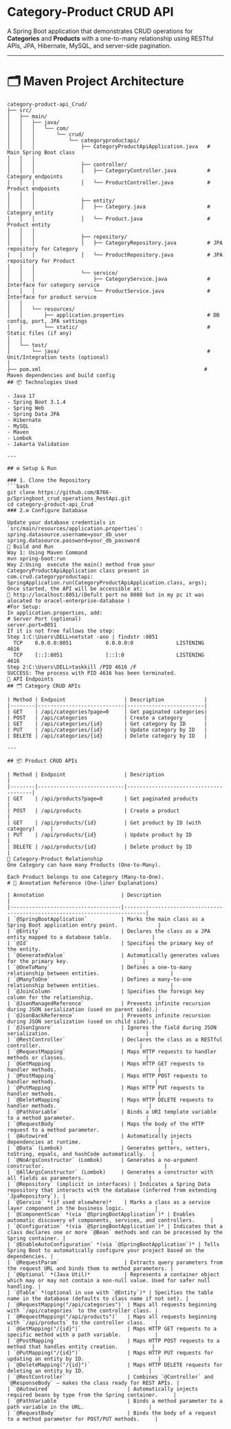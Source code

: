 # Category-Product CRUD API

A Spring Boot application that demonstrates CRUD operations for **Categories** and **Products** with a one-to-many relationship using RESTful APIs, JPA, Hibernate, MySQL, and server-side pagination.

---
# 🗂️ Maven Project Architecture

```
category-product-api_Crud/
├── src/
│   ├── main/
│   │   ├── java/
│   │   │   └── com/
│   │   │       └── crud/
│   │   │           └── categoryproductapi/
│   │   │               ├── CategoryProductApiApplication.java   # Main Spring Boot class
│   │   │
│   │   │               ├── controller/
│   │   │               │   ├── CategoryController.java          # Category endpoints
│   │   │               │   └── ProductController.java           # Product endpoints
│   │   │
│   │   │               ├── entity/
│   │   │               │   ├── Category.java                    # Category entity
│   │   │               │   └── Product.java                     # Product entity
│   │   │
│   │   │               ├── repository/
│   │   │               │   ├── CategoryRepository.java          # JPA repository for Category
│   │   │               │   └── ProductRepository.java           # JPA repository for Product
│   │   │
│   │   │               └── service/
│   │   │                   ├── CategoryService.java             # Interface for category service
│   │   │                   └── ProductService.java              # Interface for product service
│   │
│   │   └── resources/
│   │       ├── application.properties                           # DB config, port, JPA settings
│   │       └── static/                                          # Static files (if any)
│   │
│   └── test/
│       └── java/                                                # Unit/Integration tests (optional)
│
├── pom.xml                                                     # Maven dependencies and build config
## 📦 Technologies Used

- Java 17
- Spring Boot 3.1.4
- Spring Web
- Spring Data JPA
- Hibernate
- MySQL
- Maven
- Lombok
- Jakarta Validation

---

## ⚙️ Setup & Run

### 1. Clone the Repository
```bash
git clone https://github.com/B766-p/Springboot_crud_operations_RestApi.git
cd category-product-api_Crud
### 2.⚙️ Configure Database

Update your database credentials in `src/main/resources/application.properties`:
spring.datasource.username=your_db_user
spring.datasource.password=your_db_password
🚀 Build and Run
Way 1: Using Maven Command
mvn spring-boot:run
Way 2:Using  execute the main() method from your CategoryProductApiApplication class present in com.crud.categoryproductapi:
SpringApplication.run(CategoryProductApiApplication.class, args);
Once started, the API will be accessible at:
📍 http://localhost:8051/(Defult port no 8080 but in my pc it was alocated to oracel-enterprise-database )
#For Setup:
In application.properties, add:
# Server Port (optional)
server.port=8051
If it is not free fallows the step:
Step 1:C:\Users\DELL>netstat -ano | findstr :8051
  TCP    0.0.0.0:8051           0.0.0.0:0              LISTENING       4616
  TCP    [::]:8051              [::]:0                 LISTENING       4616
Step 2:C:\Users\DELL>taskkill /PID 4616 /F
SUCCESS: The process with PID 4616 has been terminated.
📘 API Endpoints
## 🗂️ Category CRUD APIs

| Method | Endpoint                   | Description             |
|--------|----------------------------|-------------------------|
| GET    | /api/categories?page=0     | Get paginated categories|
| POST   | /api/categories            | Create a category       |
| GET    | /api/categories/{id}       | Get category by ID      |
| PUT    | /api/categories/{id}       | Update category by ID   |
| DELETE | /api/categories/{id}       | Delete category by ID   |

---

## 📦 Product CRUD APIs

| Method | Endpoint                   | Description                           |
|--------|----------------------------|---------------------------------------|
| GET    | /api/products?page=0       | Get paginated products                |
| POST   | /api/products              | Create a product                      |
| GET    | /api/products/{id}         | Get product by ID (with category)     |
| PUT    | /api/products/{id}         | Update product by ID                  |
| DELETE | /api/products/{id}         | Delete product by ID                  |
🔗 Category-Product Relationship
One Category can have many Products (One-to-Many).

Each Product belongs to one Category (Many-to-One).  
# 🧩 Annotation Reference (One-liner Explanations)

| Annotation                         | Description                                                                 |
|------------------------------------|-----------------------------------------------------------------------------|
| `@SpringBootApplication`           | Marks the main class as a Spring Boot application entry point.             |
| `@Entity`                          | Declares the class as a JPA entity mapped to a database table.             |
| `@Id`                              | Specifies the primary key of the entity.                                   |
| `@GeneratedValue`                  | Automatically generates values for the primary key.                        |
| `@OneToMany`                       | Defines a one-to-many relationship between entities.                       |
| `@ManyToOne`                       | Defines a many-to-one relationship between entities.                       |
| `@JoinColumn`                      | Specifies the foreign key column for the relationship.                     |
| `@JsonManagedReference`            | Prevents infinite recursion during JSON serialization (used on parent side).|
| `@JsonBackReference`               | Prevents infinite recursion during JSON serialization (used on child side).|
| `@JsonIgnore`                      | Ignores the field during JSON serialization.                               |
| `@RestController`                  | Declares the class as a RESTful controller.                                |
| `@RequestMapping`                  | Maps HTTP requests to handler methods or classes.                          |
| `@GetMapping`                      | Maps HTTP GET requests to handler methods.                                 |
| `@PostMapping`                     | Maps HTTP POST requests to handler methods.                                |
| `@PutMapping`                      | Maps HTTP PUT requests to handler methods.                                 |
| `@DeleteMapping`                   | Maps HTTP DELETE requests to handler methods.                              |
| `@PathVariable`                    | Binds a URI template variable to a method parameter.                       |
| `@RequestBody`                     | Maps the body of the HTTP request to a method parameter.                   |
| `@Autowired`                       | Automatically injects dependencies at runtime.                             |
| `@Data` (Lombok)                   | Generates getters, setters, toString, equals, and hashCode automatically.  |
| `@NoArgsConstructor` (Lombok)      | Generates a no-argument constructor.                                       |
| `@AllArgsConstructor` (Lombok)     | Generates a constructor with all fields as parameters.                     |
| `@Repository` (implicit in interfaces) | Indicates a Spring Data repository that interacts with the database (inferred from extending `JpaRepository`). |
| `@Service` *(if used elsewhere)*    | Marks a class as a service layer component in the business logic.          |
| `@ComponentScan` *(via `@SpringBootApplication`)* | Enables automatic discovery of components, services, and controllers.     |
| `@Configuration` *(via `@SpringBootApplication`)* | Indicates that a class declares one or more `@Bean` methods and can be processed by the Spring container. |
| `@EnableAutoConfiguration` *(via `@SpringBootApplication`)* | Tells Spring Boot to automatically configure your project based on the dependencies. |
| `@RequestParam`                     | Extracts query parameters from the request URL and binds them to method parameters. |
| `@Optional` *(Java Util)*           | Represents a container object which may or may not contain a non-null value. Used for safer null handling. |
| `@Table` *(optional in use with `@Entity`)* | Specifies the table name in the database (defaults to class name if not set). |
| `@RequestMapping("/api/categories")` | Maps all requests beginning with `/api/categories` to the controller class. |
| `@RequestMapping("/api/products")`   | Maps all requests beginning with `/api/products` to the controller class.   |
| `@GetMapping("/{id}")`               | Maps HTTP GET requests to a specific method with a path variable.           |
| `@PostMapping`                       | Maps HTTP POST requests to a method that handles entity creation.           |
| `@PutMapping("/{id}")`               | Maps HTTP PUT requests for updating an entity by ID.                        |
| `@DeleteMapping("/{id}")`            | Maps HTTP DELETE requests for deleting an entity by ID.                     |
| `@RestController`                    | Combines `@Controller` and `@ResponseBody` — makes the class ready for REST APIs. |
| `@Autowired`                         | Automatically injects required beans by type from the Spring container.     |
| `@PathVariable`                      | Binds a method parameter to a path variable in the URL.                     |
| `@RequestBody`                       | Binds the body of a request to a method parameter for POST/PUT methods.     |
